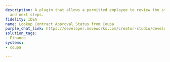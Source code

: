 ```yaml
---
description: A plugin that allows a permitted employee to review the status of a contract
  and next steps.
fidelity: IDEA
name: Lookup Contract Approval Status from Coupa
purple_chat_link: https://developer.moveworks.com/creator-studio/developer-tools/purple-chat-builder/?workspace={"title"%3A"My+Workspace"%2C"botSettings"%3A{"name"%3A""%2C"imageUrl"%3A""}%2C"mocks"%3A[{"id"%3A805%2C"title"%3A"New+Mock"%2C"transcript"%3A{"messages"%3A[{"from"%3A"USER"%2C"text"%3A"Can+you+show+me+the+status+and+reviewers+for+the+CloudCollab+software+contract%3F"}%2C{"from"%3A"BOT"%2C"text"%3A"<p>Looking+up+the+CloudCollab+software+contract+in+Coupa+for+you%2C+please+hold+on.<br><%2Fp>"}%2C{"from"%3A"BOT"%2C"text"%3A"<p>CloudCollab+Software+Contract<br>Version%3A+2.1<br>Reviewed+By%3A+Alice+B.%2C+Bob+C.<br>Status%3A+Awaiting+Final+Approval<br><%2Fp>"%2C"cards"%3A[{"buttons"%3A[{"style"%3A"PRIMARY"%2C"text"%3A"View+Contract"%2C"link"%3A"https%3A%2F%2Fcoupa.com%2Fcontracts%2FCloudCollab"}]}]}]%2C"settings"%3A{"colorStyle"%3A"LIGHT"%2C"startTime"%3A"11%3A43%2BAM"%2C"defaultPerson"%3A"GWEN"%2C"editable"%3Atrue%2C"botName"%3A""%2C"botImageUrl"%3A""}}}]}
solution_tags:
- Finance
systems:
- coupa

---
```

